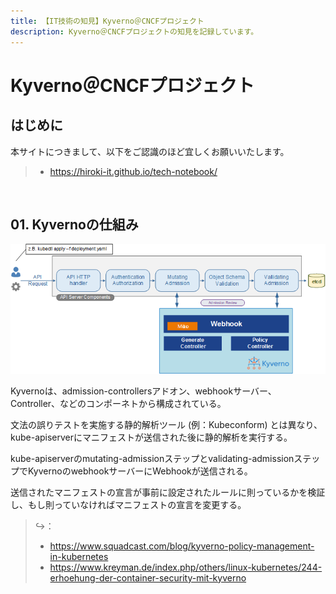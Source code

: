 ```yaml
---
title: 【IT技術の知見】Kyverno＠CNCFプロジェクト
description: Kyverno＠CNCFプロジェクトの知見を記録しています。
---
```


# Kyverno＠CNCFプロジェクト

## はじめに

本サイトにつきまして、以下をご認識のほど宜しくお願いいたします。

> - https://hiroki-it.github.io/tech-notebook/

<br>

## 01. Kyvernoの仕組み

![kyverno_architecture](https://raw.githubusercontent.com/hiroki-it/tech-notebook-images/master/images/kyverno_architecture.png)

Kyvernoは、admission-controllersアドオン、webhookサーバー、Controller、などのコンポーネトから構成されている。

文法の誤りテストを実施する静的解析ツール (例：Kubeconform) とは異なり、kube-apiserverにマニフェストが送信された後に静的解析を実行する。

kube-apiserverのmutating-admissionステップとvalidating-admissionステップでKyvernoのwebhookサーバーにWebhookが送信される。

送信されたマニフェストの宣言が事前に設定されたルールに則っているかを検証し、もし則っていなければマニフェストの宣言を変更する。

> ↪️：
>
> - https://www.squadcast.com/blog/kyverno-policy-management-in-kubernetes
> - https://www.kreyman.de/index.php/others/linux-kubernetes/244-erhoehung-der-container-security-mit-kyverno

<br>
